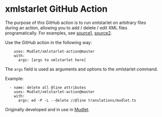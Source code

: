 # xmlstarlet GitHub Action

The purpose of this GitHub action is to run xmlstarlet on arbitrary files during an action, allowing you to add / delete / edit XML files programatically. For examples, see [source1](https://www.ibm.com/developerworks/library/x-starlet/index.html), [source2](https://en.wikipedia.org/wiki/XMLStarlet).

Use the GitHub action in the following way:

```
    uses: Mudlet/xmlstarlet-action@master
    with:
      args: [args to xmlstarlet here]
```      
The `args` field is used as arguments and options to the xmlstarlet command.

Example:
```
  - name: delete all @line attributes
    uses: Mudlet/xmlstarlet-action@master
    with:
      args: ed -P -L --delete //@line translations/mudlet.ts
```

Originally developed and in use in [Mudlet](https://github.com/Mudlet/Mudlet).
